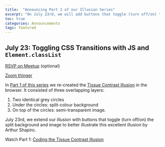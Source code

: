 ```yaml
---
title:  "Announcing Part 2 of our Illusion Series"
excerpt: "On July 23rd, we will add buttons that toggle (turn off/on) the split background and image to better illustrate this excellent illusion by Arthur Shapiro."
toc: true
categories: Announcements
tags: featured
---
```

## July 23: Toggling CSS Transitions with JS and `Element.classList`

[RSVP on Meetup](https://www.meetup.com/pxandpints/events/271657040/) (optional)

[Zoom thinger](https://zoom.us/j/96271146848)

In [Part 1 of this series](https://youtu.be/izoeGPX5vfA) we re-created the [Tissue Contrast Illusion](http://browsertherapy.com/challenges/tissue-contrast/) in the browser. It consisted of three overlapping layers:

1. Two identical grey circles
2. Under the circles: split-colour background
3. On top of the circles: semi-transparent image.

July 23rd, we extend our illusion with buttons that toggle (turn off/on) the split background and image to better illustrate this excellent illusion by Arthur Shapiro.

Watch Part 1: [Coding the Tissue Contrast Illusion](https://youtu.be/izoeGPX5vfA)
